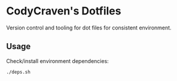 # CodyCraven's Dotfiles

Version control and tooling for dot files for consistent environment.

## Usage

Check/install environment dependencies:

```sh
./deps.sh
```

